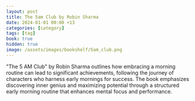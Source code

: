 ```yaml
---
layout: post
title: The 5am Club by Robin Sharma
date: 2024-01-01 00:00 +13
categories: [category]
tags: [tag]
book: true
hidden: true
image: /assets/images/bookshelf/5am_club.png
---
```


"The 5 AM Club" by Robin Sharma outlines how embracing a morning routine can lead to significant achievements, following the journey of characters who harness early mornings for success. The book emphasizes discovering inner genius and maximizing potential through a structured early morning routine that enhances mental focus and performance. 
